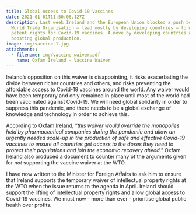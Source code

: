 ```yaml
---
title: Global Access to Covid-19 Vaccines
date: 2021-01-01T11:50:06.127Z
description: Last week Ireland and the European Union blocked a push before the
  World Trade Organisation – lead mostly by developing countries – to waive
  patent rights for Covid-19 vaccines. A move by developing countries aimed at
  boosting global production.
image: img/vaccine-1.jpg
attachments:
  - filename: img/vaccine-waiver.pdf
    name: Oxfam Ireland - Vaccine Waiver
---
```

Ireland’s opposition on this waiver is disappointing, it risks exacerbating the divide between richer countries and others, and risks preventing the affordable access to Covid-19 vaccines around the world. Any waiver would have been temporary and only remained in place until most of the world had been vaccinated against Covid-19. We will need global solidarity in order to suppress this pandemic, and there needs to be a global exchange of knowledge and technology in order to achieve this.

According to [Oxfam Ireland](https://www.oxfamireland.org/blog/covid19-vaccine-polling), “*this waiver would override the monopolies held by pharmaceutical companies during the pandemic and allow an urgently needed scale-up in the production of safe and effective Covid-19 vaccines to ensure all countries get access to the doses they need to protect their populations and join the economic recovery ahead*.” Oxfam Ireland also produced a document to counter many of the arguments given for *not* supporting the vaccine waiver at the WTO.

I have now written to the Minister for Foreign Affairs to ask him to ensure that Ireland supports the temporary waiver of intellectual property rights at the WTO when the issue returns to the agenda in April. Ireland should support the lifting of intellectual property rights and allow global access to Covid-19 vaccines. We must now - more than ever - prioritise global public health over profits.